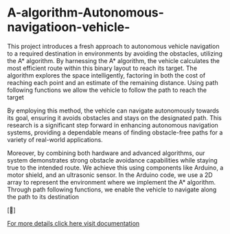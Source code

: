 # A-algorithm-Autonomous-navigatioon-vehicle-
This project introduces a fresh approach to autonomous vehicle navigation to a required
destination in environments by avoiding the obstacles, utilizing the A* algorithm. By harnessing the
A* algorithm, the vehicle calculates the most efficient route within this binary layout to reach its
target. The algorithm explores the space intelligently, factoring in both the cost of reaching each point
and an estimate of the remaining distance. Using path following functions we allow the vehicle to
follow the path to reach the target

By employing this method, the vehicle can navigate autonomously towards its goal, ensuring
it avoids obstacles and stays on the designated path. This research is a significant step forward in
enhancing autonomous navigation systems, providing a dependable means of finding obstacle-free
paths for a variety of real-world applications.

Moreover, by combining both hardware and advanced algorithms, our system demonstrates
strong obstacle avoidance capabilities while staying true to the intended route. We achieve this using
components like Arduino, a motor shield, and an ultrasonic sensor. In the Arduino code, we use a 2D
array to represent the environment where we implement the A* algorithm. Through path following
functions, we enable the vehicle to navigate along the path to its destination


[🐉]


[For more details click here visit documentation ](https://drive.google.com/file/d/12j-7yQPndvI09vNL99VdVxRqCRZR_NQ-/view?usp=drive_link)
